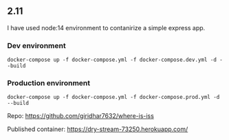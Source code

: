 ## 2.11

I have used node:14 environment to contanirize a simple express app.

### Dev environment

```
docker-compose up -f docker-compose.yml -f docker-compose.dev.yml -d --build
```

### Production environment

```
docker-compose up -f docker-compose.yml -f docker-compose.prod.yml -d --build
```

Repo: https://github.com/giridhar7632/where-is-iss

Published container: https://dry-stream-73250.herokuapp.com/